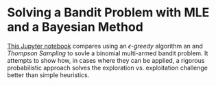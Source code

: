 # Solving a Bandit Problem with MLE and a Bayesian Method
[This Jupyter notebook](Thompson_Sampling_vs_Epsilon_Greedy.ipynb) compares using an *$\epsilon$-greedy* algorithm an and *Thompson Sampling* to sovle a binomial multi-armed bandit problem. It attempts to show how, in cases where they can be applied, a rigorous probabilistic approach solves the exploration vs. exploitation challenge better than simple heuristics.
